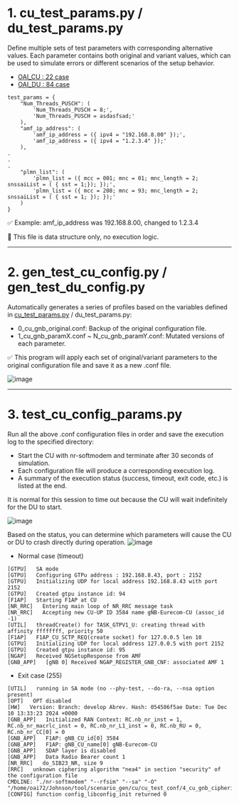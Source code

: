 # 1. cu_test_params.py / du_test_params.py
Define multiple sets of test parameters with corresponding alternative values. Each parameter contains both original and variant values, which can be used to simulate errors or different scenarios of the setup behavior.
- [OAI_CU : 22 case](https://github.com/johnson-penguin/Integrating-Generative-AI-into-Mobile-Networking/blob/main/Scenario_Gen/cu/cu_test_params.py)
- [OAI_DU : 84 case](https://github.com/johnson-penguin/Integrating-Generative-AI-into-Mobile-Networking/blob/main/Scenario_Gen/du/du_test_params.py)

```bash=
test_params = {
    "Num_Threads_PUSCH": (
        'Num_Threads_PUSCH = 8;',
        'Num_Threads_PUSCH = asdasfsad;'
    ),
    "amf_ip_address": (
        'amf_ip_address = ({ ipv4 = "192.168.8.00" });',
        'amf_ip_address = ({ ipv4 = "1.2.3.4" });'
    ),
.
.
.
    "plmn_list": (
        'plmn_list = ({ mcc = 001; mnc = 01; mnc_length = 2; snssaiList = ( { sst = 1;}); });',
        'plmn_list = ({ mcc = 208; mnc = 93; mnc_length = 2; snssaiList = ( { sst = 1; }); });'
    )    
}
```
✅ Example: amf_ip_address was 192.168.8.00, changed to 1.2.3.4

📄 This file is data structure only, no execution logic.

---

# 2. gen_test_cu_config.py / gen_test_du_config.py
Automatically generates a series of profiles based on the variables defined in [cu_test_params.py](https://github.com/johnson-penguin/Integrating-Generative-AI-into-Mobile-Networking/blob/main/Scenario_Gen/cu/gen_test_cu_config.py) / du_test_params.py:
- 0_cu_gnb_original.conf: Backup of the original configuration file.
- 1_cu_gnb_paramX.conf ~ N_cu_gnb_paramY.conf: Mutated versions of each parameter.

✅ This program will apply each set of original/variant parameters to the original configuration file and save it as a new .conf file.

![image](https://github.com/user-attachments/assets/341e68cb-9749-4982-9572-769f3fd10be1)

---

# 3. test_cu_config_params.py
Run all the above .conf configuration files in order and save the execution log to the specified directory:

- Start the CU with nr-softmodem and terminate after 30 seconds of simulation.
- Each configuration file will produce a corresponding execution log.
- A summary of the execution status (success, timeout, exit code, etc.) is listed at the end.

It is normal for this session to time out because the CU will wait indefinitely for the DU to start.

![image](https://github.com/user-attachments/assets/577f34cd-b134-4a46-bda6-14a50e8f700e)

Based on the status, you can determine which parameters will cause the CU or DU to crash directly during operation.
![image](https://github.com/user-attachments/assets/e4124b12-d6ad-4aed-8896-a0c37a530126)

- Normal case (timeout)

```bash=
[GTPU]   SA mode 
[GTPU]   Configuring GTPu address : 192.168.8.43, port : 2152
[GTPU]   Initializing UDP for local address 192.168.8.43 with port 2152
[GTPU]   Created gtpu instance id: 94
[F1AP]   Starting F1AP at CU
[NR_RRC]   Entering main loop of NR_RRC message task
[NR_RRC]   Accepting new CU-UP ID 3584 name gNB-Eurecom-CU (assoc_id -1)
[UTIL]   threadCreate() for TASK_GTPV1_U: creating thread with affinity ffffffff, priority 50
[F1AP]   F1AP_CU_SCTP_REQ(create socket) for 127.0.0.5 len 10
[GTPU]   Initializing UDP for local address 127.0.0.5 with port 2152
[GTPU]   Created gtpu instance id: 95
[NGAP]   Received NGSetupResponse from AMF
[GNB_APP]   [gNB 0] Received NGAP_REGISTER_GNB_CNF: associated AMF 1
```

- Exit case (255)

```bash=
[UTIL]   running in SA mode (no --phy-test, --do-ra, --nsa option present)
[OPT]   OPT disabled
[HW]   Version: Branch: develop Abrev. Hash: 054506f5ae Date: Tue Dec 10 13:33:23 2024 +0000
[GNB_APP]   Initialized RAN Context: RC.nb_nr_inst = 1, RC.nb_nr_macrlc_inst = 0, RC.nb_nr_L1_inst = 0, RC.nb_RU = 0, RC.nb_nr_CC[0] = 0
[GNB_APP]   F1AP: gNB_CU_id[0] 3584
[GNB_APP]   F1AP: gNB_CU_name[0] gNB-Eurecom-CU
[GNB_APP]   SDAP layer is disabled
[GNB_APP]   Data Radio Bearer count 1
[NR_RRC]   do_SIB23_NR, size 9
[RRC]   unknown ciphering algorithm "nea4" in section "security" of the configuration file
CMDLINE: "./nr-softmodem" "--rfsim" "--sa" "-O" "/home/oai72/Johnson/tool/scenario_gen/cu/cu_test_conf/4_cu_gnb_ciphering_algorithms.conf" 
[CONFIG] function config_libconfig_init returned 0
```
